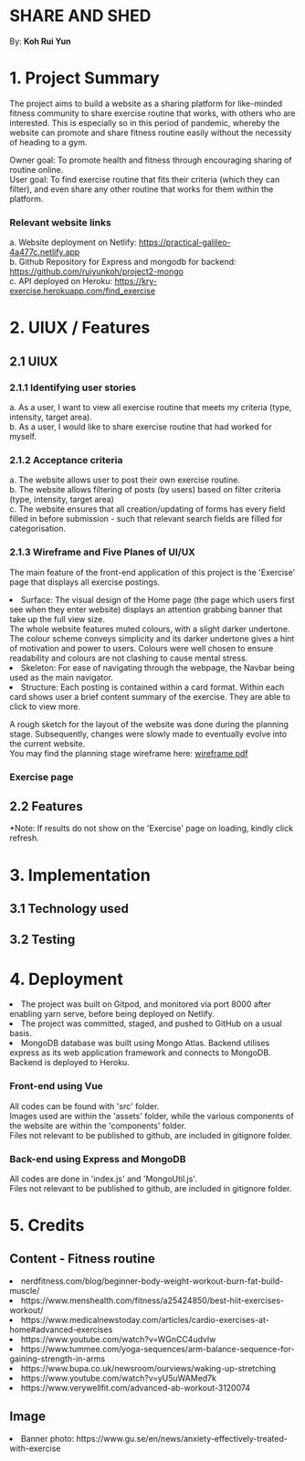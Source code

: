 # SHARE AND SHED

By: <b>Koh Rui Yun</b>

# 1. Project Summary
The project aims to build a website as a sharing platform for like-minded fitness community to share exercise routine that works, with others who are interested. 
This is especially so in this period of pandemic, whereby the website can promote and share fitness routine easily without the necessity of heading to a gym. 

Owner goal: To promote health and fitness through encouraging sharing of routine online. <br>
User goal: To find exercise routine that fits their criteria (which they can filter), and even share any other routine that works for them within the platform. 

  ### Relevant website links
  a. Website deployment on Netlify: https://practical-galileo-4a477c.netlify.app <br>
  b. Github Repository for Express and mongodb for backend: https://github.com/ruiyunkoh/project2-mongo <br>
  c. API deployed on Heroku: https://kry-exercise.herokuapp.com/find_exercise

# 2. UIUX / Features

 ## 2.1 UIUX
 
  ### 2.1.1 Identifying user stories
  a. As a user, I want to view all exercise routine that meets my criteria (type, intensity, target area). <br>
  b. As a user, I would like to share exercise routine that had worked for myself. <br> 
  
  ### 2.1.2 Acceptance criteria
  a. The website allows user to post their own exercise routine. <br>
  b. The website allows filtering of posts (by users) based on filter criteria (type, intensity, target area) <br>
  c. The website ensures that all creation/updating of forms has every field filled in before submission - such that relevant search fields are filled for categorisation. 
 
  ### 2.1.3 Wireframe and Five Planes of UI/UX
  The main feature of the front-end application of this project is the 'Exercise' page that displays all exercise postings. 
  
  <li> Surface: The visual design of the Home page (the page which users first see when they enter website) displays an attention grabbing banner that take up the full view size. <br>
The whole website features muted colours, with a slight darker undertone. The colour scheme conveys simplicity and its darker undertone gives a hint of motivation and power to users. Colours were well chosen to ensure readability and colours are not clashing to cause mental stress.</li>
  <li> Skeleton: For ease of navigating through the webpage, the Navbar being used as the main navigator. </li>
  <li> Structure: Each posting is contained within a card format. Within each card shows user a brief content summary of the exercise. They are able to click to view more. </li>
  
  A rough sketch for the layout of the website was done during the planning stage. Subsequently, changes were slowly made to eventually evolve into the current website. <br>
  You may find the planning stage wireframe here: [wireframe pdf](/uiux-files)
  
  ### Exercise page 
 
 ## 2.2 Features
 
 *Note: If results do not show on the 'Exercise' page on loading, kindly click refresh. 
 
# 3. Implementation

 ## 3.1 Technology used
 
 ## 3.2 Testing
 
# 4. Deployment
  
  <li> The project was built on Gitpod, and monitored via port 8000 after enabling yarn serve, before being deployed on Netlify. </li>
  <li> The project was committed, staged, and pushed to GitHub on a usual basis. </li>
  <li> MongoDB database was built using Mongo Atlas. Backend utilises express as its web application framework and connects to MongoDB. Backend is deployed to Heroku. </li>
  
  ### Front-end using Vue
  All codes can be found with 'src' folder. <br>
  Images used are within the 'assets' folder, while the various components of the website are within the 'components' folder. <br>
  Files not relevant to be published to github, are included in gitignore folder. <br>
  
  ### Back-end using Express and MongoDB
  All codes are done in 'index.js' and 'MongoUtil.js'. <br>
  Files not relevant to be published to github, are included in gitignore folder. <br>


# 5. Credits

 ## Content - Fitness routine
 <li> nerdfitness.com/blog/beginner-body-weight-workout-burn-fat-build-muscle/ </li>
 <li> https://www.menshealth.com/fitness/a25424850/best-hiit-exercises-workout/ </li>
 <li> https://www.medicalnewstoday.com/articles/cardio-exercises-at-home#advanced-exercises </li>
 <li> https://www.youtube.com/watch?v=WGnCC4udvlw </li>
 <li> https://www.tummee.com/yoga-sequences/arm-balance-sequence-for-gaining-strength-in-arms </li>
 <li> https://www.bupa.co.uk/newsroom/ourviews/waking-up-stretching </li>
 <li> https://www.youtube.com/watch?v=yU5uWAMed7k </li>
 <li> https://www.verywellfit.com/advanced-ab-workout-3120074 </li>
 
 ## Image
 <li> Banner photo: https://www.gu.se/en/news/anxiety-effectively-treated-with-exercise </li>
 
